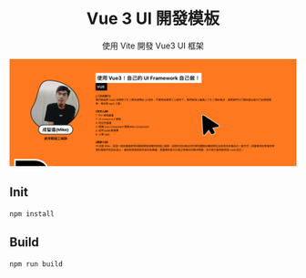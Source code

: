 <h1 align="center">Vue 3 UI 開發模板</h1>

<p align="center">
使用 Vite 開發 Vue3 UI 框架
</p>


  <img src="./assets/pic.png" />

## Init
```
npm install
```

## Build
```
npm run build
```